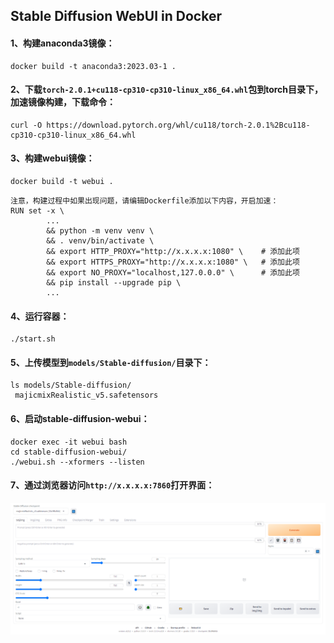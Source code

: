 

## Stable Diffusion WebUI in Docker
#### 1、构建anaconda3镜像：
```shell
docker build -t anaconda3:2023.03-1 .
```

#### 2、下载`torch-2.0.1+cu118-cp310-cp310-linux_x86_64.whl`包到torch目录下，加速镜像构建，下载命令：
```shell
curl -O https://download.pytorch.org/whl/cu118/torch-2.0.1%2Bcu118-cp310-cp310-linux_x86_64.whl
```

#### 3、构建webui镜像：
```shell
docker build -t webui .
```
```shell
注意，构建过程中如果出现问题，请编辑Dockerfile添加以下内容，开启加速：
RUN set -x \
        ...
        && python -m venv venv \
        && . venv/bin/activate \
        && export HTTP_PROXY="http://x.x.x.x:1080" \    # 添加此项
        && export HTTPS_PROXY="http://x.x.x.x:1080" \   # 添加此项
        && export NO_PROXY="localhost,127.0.0.0" \      # 添加此项
        && pip install --upgrade pip \
        ...
```

#### 4、运行容器：
```shell
./start.sh
```

#### 5、上传模型到`models/Stable-diffusion/`目录下：
```shell
ls models/Stable-diffusion/
 majicmixRealistic_v5.safetensors
```

#### 6、启动stable-diffusion-webui：
```shell
docker exec -it webui bash
cd stable-diffusion-webui/
./webui.sh --xformers --listen
```

#### 7、通过浏览器访问`http://x.x.x.x:7860`打开界面：
![](./img/ui.png)



